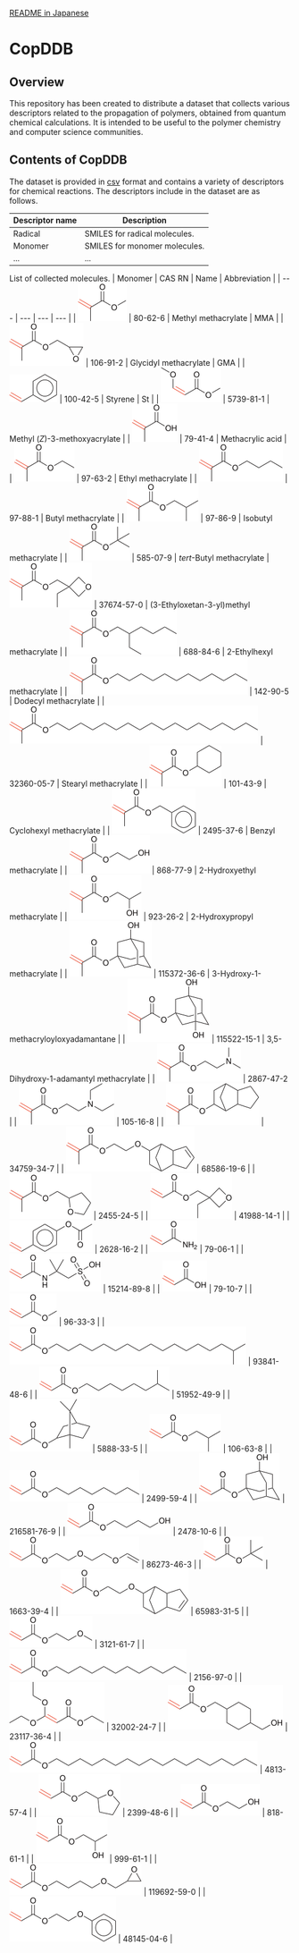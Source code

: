 [README in Japanese](./README_jp.md)

# CopDDB

## Overview
This repository has been created to distribute a dataset that collects various descriptors related to the propagation of polymers, obtained from quantum chemical calculations. It is intended to be useful to the polymer chemistry and computer science communities.

## Contents of CopDDB
The dataset is provided in [csv](./RadicalPolymerDS/datasets/data/PropagationQuantumChem_2023-12-13.csv) format and contains a variety of descriptors for chemical reactions. The descriptors include in the dataset are as follows.

|Descriptor name|Description|
| --- | --- |
| Radical | SMILES for radical molecules. |
| Monomer | SMILES for monomer molecules. |
| ... | ... |

List of collected molecules.
| Monomer | CAS RN | Name | Abbreviation |
| --- | --- | --- | --- |
| ![MMA](./RadicalPolymerDS/images/monomer_0.svg) | 80-62-6 | Methyl methacrylate | MMA |
| ![GMA](./RadicalPolymerDS/images/monomer_1.svg) | 106-91-2 | Glycidyl methacrylate | GMA |
| ![St](./RadicalPolymerDS/images/monomer_2.svg) | 100-42-5 | Styrene | St |
| ![St](./RadicalPolymerDS/images/monomer_3.svg) | 5739-81-1 | Methyl (*Z*)-3-methoxyacrylate |
| ![monomer 4](./RadicalPolymerDS/images/monomer_4.svg)  | 79-41-4 | Methacrylic acid |
| ![monomer 5](./RadicalPolymerDS/images/monomer_5.svg) | 97-63-2 | Ethyl methacrylate |
| ![monomer 6](./RadicalPolymerDS/images/monomer_6.svg) | 97-88-1 | Butyl methacrylate |
| ![monomer 7](./RadicalPolymerDS/images/monomer_7.svg) | 97-86-9 | Isobutyl methacrylate |
| ![monomer 8](./RadicalPolymerDS/images/monomer_8.svg) | 585-07-9 | *tert*-Butyl methacrylate
| ![monomer 9](./RadicalPolymerDS/images/monomer_9.svg) | 37674-57-0 | (3-Ethyloxetan-3-yl)methyl methacrylate | 
| ![monomer 10](./RadicalPolymerDS/images/monomer_10.svg) | 688-84-6 | 2-Ethylhexyl methacrylate |
| ![monomer 11](./RadicalPolymerDS/images/monomer_11.svg) | 142-90-5 | Dodecyl methacrylate |
| ![monomer 12](./RadicalPolymerDS/images/monomer_12.svg) | 32360-05-7 | Stearyl methacrylate |
| ![monomer 13](./RadicalPolymerDS/images/monomer_13.svg) | 101-43-9 | Cyclohexyl methacrylate |
| ![monomer 14](./RadicalPolymerDS/images/monomer_14.svg) | 2495-37-6 | Benzyl methacrylate |
| ![monomer 15](./RadicalPolymerDS/images/monomer_15.svg) | 868-77-9 | 2-Hydroxyethyl methacrylate |
| ![monomer 16](./RadicalPolymerDS/images/monomer_16.svg) | 923-26-2 | 2-Hydroxypropyl methacrylate |
| ![monomer 17](./RadicalPolymerDS/images/monomer_17.svg) | 115372-36-6 | 3-Hydroxy-1-methacryloyloxyadamantane |
| ![monomer 18](./RadicalPolymerDS/images/monomer_18.svg) | 115522-15-1 | 3,5-Dihydroxy-1-adamantyl methacrylate |
| ![monomer 19](./RadicalPolymerDS/images/monomer_19.svg) | 2867-47-2 |
| ![monomer 20](./RadicalPolymerDS/images/monomer_20.svg) | 105-16-8 |
| ![monomer 21](./RadicalPolymerDS/images/monomer_21.svg) | 34759-34-7 |
| ![monomer 22](./RadicalPolymerDS/images/monomer_22.svg) | 68586-19-6 |
| ![monomer 23](./RadicalPolymerDS/images/monomer_23.svg) | 2455-24-5 |
| ![monomer 24](./RadicalPolymerDS/images/monomer_24.svg) | 41988-14-1 |
| ![monomer 25](./RadicalPolymerDS/images/monomer_25.svg) | 2628-16-2 |
| ![monomer 26](./RadicalPolymerDS/images/monomer_26.svg) | 79-06-1 |
| ![monomer 27](./RadicalPolymerDS/images/monomer_27.svg) | 15214-89-8 |
| ![monomer 28](./RadicalPolymerDS/images/monomer_28.svg) | 79-10-7 |
| ![monomer 29](./RadicalPolymerDS/images/monomer_29.svg) | 96-33-3 |
| ![monomer 30](./RadicalPolymerDS/images/monomer_30.svg) | 93841-48-6 |
| ![monomer 31](./RadicalPolymerDS/images/monomer_31.svg) | 51952-49-9 |
| ![monomer 32](./RadicalPolymerDS/images/monomer_32.svg) | 5888-33-5 |
| ![monomer 33](./RadicalPolymerDS/images/monomer_33.svg) | 106-63-8 |
| ![monomer 34](./RadicalPolymerDS/images/monomer_34.svg) | 2499-59-4 |
| ![monomer 35](./RadicalPolymerDS/images/monomer_35.svg) | 216581-76-9 |
| ![monomer 36](./RadicalPolymerDS/images/monomer_36.svg) | 2478-10-6 |
| ![monomer 37](./RadicalPolymerDS/images/monomer_37.svg) | 86273-46-3 |
| ![monomer 38](./RadicalPolymerDS/images/monomer_38.svg) | 1663-39-4 |
| ![monomer 39](./RadicalPolymerDS/images/monomer_39.svg) | 65983-31-5 |
| ![monomer 40](./RadicalPolymerDS/images/monomer_40.svg) | 3121-61-7 |
| ![monomer 41](./RadicalPolymerDS/images/monomer_41.svg) | 2156-97-0 |
| ![monomer 42](./RadicalPolymerDS/images/monomer_42.svg) | 32002-24-7 |
| ![monomer 43](./RadicalPolymerDS/images/monomer_43.svg) | 23117-36-4 |
| ![monomer 44](./RadicalPolymerDS/images/monomer_44.svg) | 4813-57-4 |
| ![monomer 45](./RadicalPolymerDS/images/monomer_45.svg) | 2399-48-6 |
| ![monomer 46](./RadicalPolymerDS/images/monomer_46.svg) | 818-61-1 |
| ![monomer 47](./RadicalPolymerDS/images/monomer_47.svg) | 999-61-1 |
| ![monomer 48](./RadicalPolymerDS/images/monomer_48.svg) | 119692-59-0 |
| ![monomer 49](./RadicalPolymerDS/images/monomer_49.svg) | 48145-04-6 |